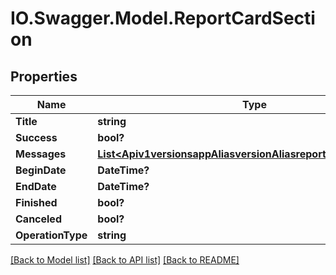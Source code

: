# IO.Swagger.Model.ReportCardSection
## Properties

Name | Type | Description | Notes
------------ | ------------- | ------------- | -------------
**Title** | **string** |  | [optional] 
**Success** | **bool?** |  | [optional] 
**Messages** | [**List&lt;Apiv1versionsappAliasversionAliasreportCardsMessages&gt;**](Apiv1versionsappAliasversionAliasreportCardsMessages.md) |  | [optional] 
**BeginDate** | **DateTime?** |  | [optional] 
**EndDate** | **DateTime?** |  | [optional] 
**Finished** | **bool?** |  | [optional] 
**Canceled** | **bool?** |  | [optional] 
**OperationType** | **string** |  | [optional] 

[[Back to Model list]](../README.md#documentation-for-models) [[Back to API list]](../README.md#documentation-for-api-endpoints) [[Back to README]](../README.md)

